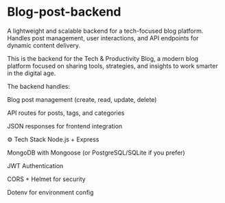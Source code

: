 # Blog-post-backend
A lightweight and scalable backend for a tech-focused blog platform. Handles post management, user interactions, and API endpoints for dynamic content delivery.

This is the backend for the Tech & Productivity Blog, a modern blog platform focused on sharing tools, strategies, and insights to work smarter in the digital age.

The backend handles:

Blog post management (create, read, update, delete)

API routes for posts, tags, and categories

JSON responses for frontend integration

⚙️ Tech Stack
Node.js + Express

MongoDB with Mongoose (or PostgreSQL/SQLite if you prefer)

JWT Authentication

CORS + Helmet for security

Dotenv for environment config
